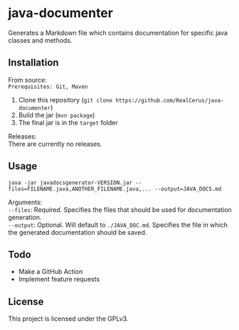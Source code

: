 # java-documenter
Generates a Markdown file which contains documentation for specific java classes and methods.

## Installation
From source:\
`Prerequisites: Git, Maven`
1. Clone this repository (`git clone https://github.com/RealCerus/java-documenter`)
2. Build the jar (`mvn package`)
3. The final jar is in the `target` folder


Releases:\
There are currently no releases.

## Usage
`java -jar javadocsgenerator-VERSION.jar --files=FILENAME.java,ANOTHER_FILENAME.java,... --output=JAVA_DOCS.md`

Arguments:\
`--files`: Required. Specifies the files that should be used for documentation generation.\
`--output`: Optional. Will default to `./JAVA_DOC.md`. Specifies the file in which the generated documentation should be saved.

## Todo
- Make a GitHub Action
- Implement feature requests

## License
This project is licensed under the GPLv3.